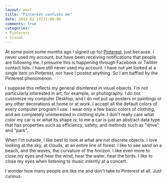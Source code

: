 ```yaml
---
layout: post
title: "Pinterest confuses me"
date: 2012-02-15T21:09:00
comments: true
categories:
- Pinterest
- visual
---
```

At some point some months ago I signed up for [Pinterest](http://pinterest.com/), just because. I never used my account, but have been receiving notifications that people are following me. I presume this is happening through Facebook or Twitter contact lists. I have still never used my account. I have not yet looked at a single item on Pinterest, nor have I posted anything. So I am baffled by the Pinterest phenomenon.

I suppose this reflects my general disinterest in visual objects. I'm not particularly interested in art, for example, or photography. I do not customize my computer Desktop, and I do not put up posters or paintings or any other decorations at home or at work. I accept all the default colors of every computer program I use. I wear only a few basic colors of clothing, and am completely uninterested in clothing style. I don't really care what color my car is or what its shape is; to me a car is just an abstract data type that has properties such as efficiency, safety, and methods such as "drive" and "park".

When I'm outside, I like best to look at what are not discrete objects. I love looking at the sky, at clouds, at an entire line of forest. I like to see sand on a beach, and the waves, the curvature of the horizon. I like even more to close my eyes and hear the wind, hear the water, hear the birds. I like to close my eyes when listening to music intently at a concert.

I wonder how many people are like me and don't take to Pinterest at all. Just curious.
